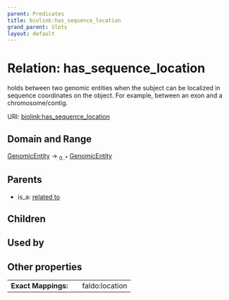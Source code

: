 ```yaml
---
parent: Predicates
title: biolink:has_sequence_location
grand_parent: Slots
layout: default
---
```


# Relation: has_sequence_location


holds between two genomic entities when the subject can be localized in sequence coordinates on the object. For example, between an exon and a chromosome/contig.

URI: [biolink:has_sequence_location](https://w3id.org/biolink/vocab/has_sequence_location)

## Domain and Range

[GenomicEntity](GenomicEntity.md) ->  <sub>0..*</sub> [GenomicEntity](GenomicEntity.md)

## Parents

 *  is_a: [related to](related_to.md)

## Children


## Used by


## Other properties

|  |  |  |
| --- | --- | --- |
| **Exact Mappings:** | | faldo:location |

